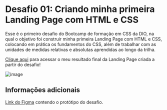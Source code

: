 # Desafio 01: Criando minha primeira Landing Page com HTML e CSS

Esse é o primeiro desafio do Bootcamp de formação em CSS da DIO, na qual o objetivo foi construir minha primeira Landing Page com HTML e CSS, colocando em prática os fundamentos do CSS, além de trabalhar com as unidades de medidas relativas e absolutas aprendidas ao longo da trilha.

[Clique aqui](https://micheleambrosio.github.io/dio-trilha-css-desafio-01/) para acessar o meu resultado final da Landing Page criada a partir do desafio!

![image](https://user-images.githubusercontent.com/55519539/183538055-6cce606c-7d1d-4d15-a4be-ffeb5b37c956.png)

## Informações adicionais

[Link do Figma](https://www.figma.com/file/3PiokoJj9IhGDnNiWAJbz7/DIO---Desafio-01?node-id=2%3A6) contendo o protótipo do desafio.
